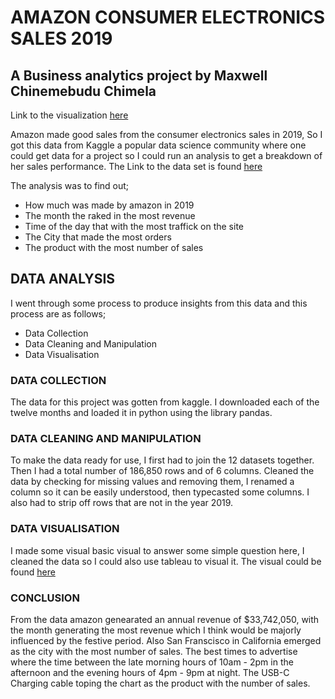 # AMAZON CONSUMER ELECTRONICS SALES 2019
## A Business analytics project by Maxwell Chinemebudu Chimela
Link to the visualization [here](https://public.tableau.com/app/profile/chinemebudu.maxwell/viz/AmazonCustomerElectronicsDashboard/AmazonReport)

Amazon made good sales from the consumer electronics sales in 2019, So I got this data from Kaggle a popular data science community where one could get data for a project so I could run an analysis to get a breakdown of her sales performance.
The Link to the data set is found [here](https://www.kaggle.com/datasets/knightbearr/sales-product-data?resource=download)

The analysis was to find out;
* How much was made by amazon in 2019
* The month the raked in the most revenue
* Time of the day that with the most traffick on the site
* The City that made the most orders
* The product with the most number of sales

## DATA ANALYSIS
I went through some process to produce insights from this data and this process are as follows;
* Data Collection
* Data Cleaning and Manipulation
* Data Visualisation
### DATA COLLECTION
The data for this project was gotten from kaggle. I downloaded each of the twelve months and loaded it in python using the library pandas.
### DATA CLEANING AND MANIPULATION
To make the data ready for use, I first had to join the 12 datasets together. Then I had a total number of 186,850 rows and of 6 columns. 
Cleaned the data by checking for missing values and removing them, I renamed a column so it can be easily understood, then typecasted some columns. 
I also had to strip off rows that are not in the year 2019. 
### DATA VISUALISATION
I made some visual basic visual to answer some simple question here, I cleaned the data so I could also use tableau to visual it. The visual could be found [here](https://public.tableau.com/app/profile/chinemebudu.maxwell/viz/AmazonCustomerElectronicsDashboard/AmazonReport)
### CONCLUSION
From the data amazon genearated an annual revenue of $33,742,050, with the month generating the most revenue which I think would be majorly influenced by the festive period.
Also San Franscisco in California emerged as the city with the most number of sales. The best times to advertise where the time between the late morning hours of 10am - 2pm 
in the afternoon and the evening hours of 4pm - 9pm at night. The USB-C Charging cable toping the chart as the product with the number of sales. 